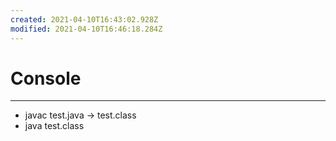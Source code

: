 ```yaml
---
created: 2021-04-10T16:43:02.928Z
modified: 2021-04-10T16:46:18.284Z
---
```

# Console
---
- javac test.java -> test.class
- java test.class
